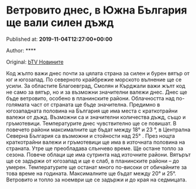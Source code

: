 
# Ветровито днес, в Южна България ще вали силен дъжд

Published at: **2019-11-04T12:27:00+00:00**

Author: ****

Original: [bTV Новините](https://btvnovinite.bg/bulgaria/vetrovito-dnes-v-juzhna-balgarija-sas-silen-dazhd.html)

Код жълто важи днес почти за цялата страна за силен и бурен вятър от юг и югозапад.
По северното крайбрежие морското вълнение ще се усили. За областите Благоевград, Смолян и Кърджали важи жълт код не само за вятър, но и за възможни значителни валежи днес.
Днес ще бъде ветровито, особено в планинските райони. Облачността над по-голямата част от страната ще бъде значителна. Предимно в югозападната половина на България ще има места с краткотрайни валежи от дъжд. Възможни са и значителни количества дъжд, също и гръмотевици. Температурите днес чувствително ще се повишат. В повечето райони максималните ще бъдат между 18° и 23 °, в Централна Северна България са възможни и стойности над 25° .
През нощта краткотрайни валежи и гръмотевици ще има в източната половина на страната.
Утре ще преобладава слънчево време. Ще остане топло за сезона. Повече облаци ще има сутринта над източните райони. Вятърът ще се задържи от югозапад и ще е слаб, в планинските райони – до умерен. Температурите ще останат много по-високи от обичайните за това време на годината. Максималните ще бъдат между 20° и 25°. Ветровито и топло за ноември ще се задържи и до края на седмицата.
